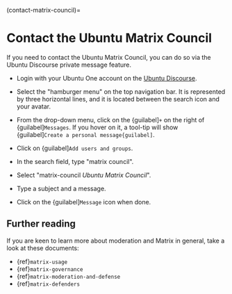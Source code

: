 (contact-matrix-council)=
# Contact the Ubuntu Matrix Council

If you need to contact the Ubuntu Matrix Council, you can do so via the Ubuntu Discourse private message feature.

* Login with your Ubuntu One account on the [Ubuntu Discourse](https://discourse.ubuntu.com).

* Select the "hamburger menu" on the top navigation bar.
  It is represented by three horizontal lines, and it is located between the search icon and your avatar.

* From the drop-down menu, click on the {guilabel]`+` on the right of {guilabel]`Messages`. If you hover on it, a tool-tip will show {guilabel]`Create a personal message{guilabel]`.

* Click on {guilabel]`Add users and groups`.

* In the search field, type "matrix council".

* Select "matrix-council *Ubuntu Matrix Council*".

* Type a subject and a message.

* Click on the {guilabel]`Message` icon when done.


## Further reading

If you are keen to learn more about moderation and Matrix in general, take a look at these documents:

* {ref}`matrix-usage`
* {ref}`matrix-governance`
* {ref}`matrix-moderation-and-defense`
* {ref}`matrix-defenders`

